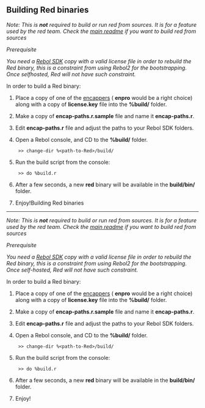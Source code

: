 Building Red binaries
------------------------

_Note: This is **not** required to build or run red from sources. It is for a feature used by the red team. Check the [main readme](/README.md#running-red-from-the-sources-for-contributors) if you want to build red from sources_

_Prerequisite_

_You need a [Rebol SDK](http://www.rebol.com/sdk.html) copy with a valid license file in order to rebuild the Red binary, this is a constraint from using Rebol2 for the bootstrapping. Once selfhosted, Red will not have such constraint._

In order to build a Red binary:

1. Place a copy of one of the [encappers](http://www.rebol.com/docs/sdk/kernels.html) ( **enpro** would be a right choice) along with a copy of **license.key** file into the **%build/** folder.

2. Make a copy of **encap-paths.r.sample** file and name it **encap-paths.r**.

3. Edit **encap-paths.r** file and adjust the paths to your Rebol SDK folders.

4. Open a Rebol console, and CD to the **%build/** folder.

        >> change-dir %<path-to-Red>/build/

5. Run the build script from the console:

        >> do %build.r
        
6. After a few seconds, a new **red** binary will be available in the **build/bin/** folder.

7. Enjoy!Building Red binaries
------------------------

_Note: This is **not** required to build or run red from sources. It is for a feature used by the red team. Check the [main readme](/README.md#running-red-from-the-sources-for-contributors) if you want to build red from sources_

_Prerequisite_

_You need a [Rebol SDK](http://www.rebol.com/sdk.html) copy with a valid license file in order to rebuild the Red binary, this is a constraint from using Rebol2 for the bootstrapping. Once self-hosted, Red will not have such constraint._

In order to build a Red binary:

1. Place a copy of one of the [encappers](http://www.rebol.com/docs/sdk/kernels.html) ( **enpro** would be a right choice) along with a copy of **license.key** file into the **%build/** folder.

2. Make a copy of **encap-paths.r.sample** file and name it **encap-paths.r**.

3. Edit **encap-paths.r** file and adjust the paths to your Rebol SDK folders.

4. Open a Rebol console, and CD to the **%build/** folder.

        >> change-dir %<path-to-Red>/build/

5. Run the build script from the console:

        >> do %build.r
        
6. After a few seconds, a new **red** binary will be available in the **build/bin/** folder.

7. Enjoy!

